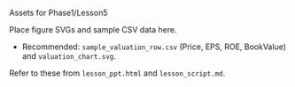 Assets for Phase1/Lesson5

Place figure SVGs and sample CSV data here.
- Recommended: `sample_valuation_row.csv` (Price, EPS, ROE, BookValue) and `valuation_chart.svg`.

Refer to these from `lesson_ppt.html` and `lesson_script.md`.

